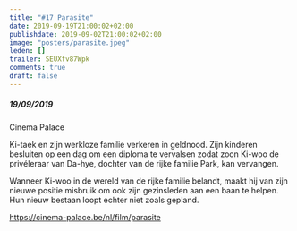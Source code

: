 ```yaml
---
title: "#17 Parasite"
date: 2019-09-19T21:00:02+02:00
publishdate: 2019-09-02T21:00:02+02:00
image: "posters/parasite.jpeg"
leden: []
trailer: SEUXfv87Wpk
comments: true
draft: false
---
```


##### 19/09/2019

Cinema Palace

Ki-taek en zijn werkloze familie verkeren in geldnood.
Zijn kinderen besluiten op een dag om een diploma te vervalsen
zodat zoon Ki-woo de privéleraar van Da-hye, dochter van de
rijke familie Park, kan vervangen.
<!--more-->
Wanneer Ki-woo in de wereld van de rijke familie belandt,
maakt hij van zijn nieuwe positie misbruik om ook zijn gezinsleden
aan een baan te helpen. Hun nieuw bestaan loopt echter niet zoals gepland.

<https://cinema-palace.be/nl/film/parasite>
